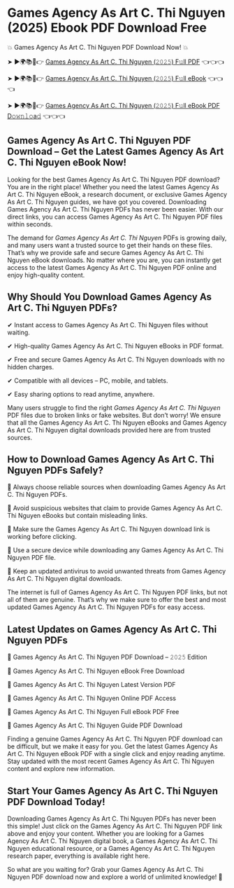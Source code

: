 # Games Agency As Art C. Thi Nguyen (2025) Ebook PDF Download Free

💥 Games Agency As Art C. Thi Nguyen PDF Download Now! 💥

➤ ►🌍📚📱👉 [Games Agency As Art C. Thi Nguyen (𝟸𝟶𝟸𝟻) F𝚞ll PDF](https://getpdf.xyz/games-agency-as-art-c.-thi-nguyen) 👈👈👈


➤ ►🌍📚📱👉 [Games Agency As Art C. Thi Nguyen (𝟸𝟶𝟸𝟻) F𝚞ll eBook](https://getpdf.xyz/games-agency-as-art-c.-thi-nguyen) 👈👈👈


➤ ►🌍📚📱👉 [Games Agency As Art C. Thi Nguyen (𝟸𝟶𝟸𝟻) F𝚞ll eBook PDF D𝚘𝚠𝚗𝚕𝚘a𝚍](https://getpdf.xyz/games-agency-as-art-c.-thi-nguyen) 👈👈👈


## Games Agency As Art C. Thi Nguyen PDF Download – Get the Latest Games Agency As Art C. Thi Nguyen eBook Now!

Looking for the best Games Agency As Art C. Thi Nguyen PDF download? You are in the right place! Whether you need the latest Games Agency As Art C. Thi Nguyen eBook, a research document, or exclusive Games Agency As Art C. Thi Nguyen guides, we have got you covered. Downloading Games Agency As Art C. Thi Nguyen PDFs has never been easier. With our direct links, you can access Games Agency As Art C. Thi Nguyen PDF files within seconds.

The demand for *Games Agency As Art C. Thi Nguyen* PDFs is growing daily, and many users want a trusted source to get their hands on these files. That’s why we provide safe and secure Games Agency As Art C. Thi Nguyen eBook downloads. No matter where you are, you can instantly get access to the latest Games Agency As Art C. Thi Nguyen PDF online and enjoy high-quality content.

## Why Should You Download Games Agency As Art C. Thi Nguyen PDFs?

✔ Instant access to Games Agency As Art C. Thi Nguyen files without waiting.

✔ High-quality Games Agency As Art C. Thi Nguyen eBooks in PDF format.

✔ Free and secure Games Agency As Art C. Thi Nguyen downloads with no hidden charges.

✔ Compatible with all devices – PC, mobile, and tablets.

✔ Easy sharing options to read anytime, anywhere.

Many users struggle to find the right *Games Agency As Art C. Thi Nguyen* PDF files due to broken links or fake websites. But don’t worry! We ensure that all the Games Agency As Art C. Thi Nguyen eBooks and Games Agency As Art C. Thi Nguyen digital downloads provided here are from trusted sources.

## How to Download Games Agency As Art C. Thi Nguyen PDFs Safely?

📌 Always choose reliable sources when downloading Games Agency As Art C. Thi Nguyen PDFs.

📌 Avoid suspicious websites that claim to provide Games Agency As Art C. Thi Nguyen eBooks but contain misleading links.

📌 Make sure the Games Agency As Art C. Thi Nguyen download link is working before clicking.

📌 Use a secure device while downloading any Games Agency As Art C. Thi Nguyen PDF file.

📌 Keep an updated antivirus to avoid unwanted threats from Games Agency As Art C. Thi Nguyen digital downloads.

The internet is full of Games Agency As Art C. Thi Nguyen PDF links, but not all of them are genuine. That’s why we make sure to offer the best and most updated Games Agency As Art C. Thi Nguyen PDFs for easy access.

## Latest Updates on Games Agency As Art C. Thi Nguyen PDFs

🔹 Games Agency As Art C. Thi Nguyen PDF Download – 𝟸𝟶𝟸𝟻 Edition

🔹 Games Agency As Art C. Thi Nguyen eBook Free Download

🔹 Games Agency As Art C. Thi Nguyen Latest Version PDF

🔹 Games Agency As Art C. Thi Nguyen Online PDF Access

🔹 Games Agency As Art C. Thi Nguyen Full eBook PDF Free

🔹 Games Agency As Art C. Thi Nguyen Guide PDF Download

Finding a genuine Games Agency As Art C. Thi Nguyen PDF download can be difficult, but we make it easy for you. Get the latest Games Agency As Art C. Thi Nguyen eBook PDF with a single click and enjoy reading anytime. Stay updated with the most recent Games Agency As Art C. Thi Nguyen content and explore new information.

## Start Your Games Agency As Art C. Thi Nguyen PDF Download Today!

Downloading Games Agency As Art C. Thi Nguyen PDFs has never been this simple! Just click on the Games Agency As Art C. Thi Nguyen PDF link above and enjoy your content. Whether you are looking for a Games Agency As Art C. Thi Nguyen digital book, a Games Agency As Art C. Thi Nguyen educational resource, or a Games Agency As Art C. Thi Nguyen research paper, everything is available right here.

So what are you waiting for? Grab your Games Agency As Art C. Thi Nguyen PDF download now and explore a world of unlimited knowledge! 🚀